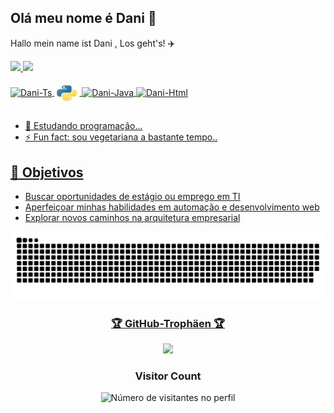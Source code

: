 ## Olá meu nome é Dani 👋 
Hallo mein name ist Dani , Los geht's! ✈️


 <div>
  <a href="https://github.com/rafaballerini">
  <img height="180em" src="https://github-readme-stats.vercel.app/api?username=januario00&show_icons=true&theme=dracula&include_all_commits=true&count_private=true"/>
  <img height="180em" src="https://github-readme-stats.vercel.app/api/top-langs/?username=januario00&layout=compact&langs_count=16&theme=dracula"/>
</div>


<div style="display: inline_block"><br>
  
  <img align="center" alt="Dani-Ts" height="30" width="40" src="https://cdn.jsdelivr.net/gh/devicons/devicon@latest/icons/canva/canva-original.svg" />
  <img align="center" alt="Dani-Python" height="30" width="40" src="https://raw.githubusercontent.com/devicons/devicon/master/icons/python/python-original.svg">
  <img align="center" alt="Dani-Java" height="30" width="40" <img src="https://cdn.jsdelivr.net/gh/devicons/devicon@latest/icons/java/java-original.svg" />
  <img align="center" alt="Dani-Html" height="30" width="40" <img src="https://cdn.jsdelivr.net/gh/devicons/devicon@latest/icons/html5/html5-original.svg" />
          
  
  

  ##

          
- 🌱 Estudando programação...
- ⚡ Fun fact: sou vegetariana a bastante tempo..



## 🎯 Objetivos

- Buscar oportunidades de estágio ou emprego em TI
- Aperfeiçoar minhas habilidades em automação e desenvolvimento web
- Explorar novos caminhos na arquitetura empresarial

<picture>
  <source media="(prefers-color-scheme: dark)" srcset="https://raw.githubusercontent.com/platane/platane/output/github-contribution-grid-snake-dark.svg">
  <source media="(prefers-color-scheme: light)" srcset="https://raw.githubusercontent.com/platane/platane/output/github-contribution-grid-snake.svg">
  <img alt="github contribution grid snake animation" src="https://raw.githubusercontent.com/platane/platane/output/github-contribution-grid-snake.svg">
</picture>

<!-- generated with [Platane/snk](https://github.com/Platane/snk) -->

<div align="center">
  <h3><b> 🏆 GitHub-Trophäen 🏆 </b></h3>
</div>

<p align="center">
  <a
    href="https://github.com/ryo-ma/github-profile-trophy"
    title="repositório de troféus"
  >
    <img
      width="800"
      src="https://github-profile-trophy.vercel.app/?username=januario00&column=8&theme=dracula&no-frame=true&no-bg=true"
    />
  </a>
</p>

<div align="center">
  <h3><b> Visitor Count  </b></h3>
</div>

<p align="center">
  <img
    src="https://profile-counter.glitch.me/januario00/count.svg"
    alt="Número de visitantes no perfil"
  />
</p>

         



